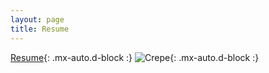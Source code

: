 ```yaml
---
layout: page
title: Resume
---
```


[Resume](/assets/img/Programmer-Resume.pdf){: .mx-auto.d-block :}
![Crepe](https://s3-media3.fl.yelpcdn.com/bphoto/cQ1Yoa75m2yUFFbY2xwuqw/348s.jpg){: .mx-auto.d-block :}